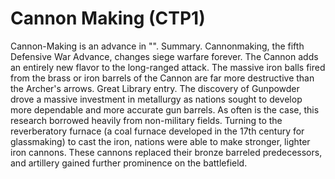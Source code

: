 # Cannon Making (CTP1)

Cannon-Making is an advance in "".
Summary.
Cannonmaking, the fifth Defensive War Advance, changes siege warfare forever. The Cannon adds an entirely new flavor to the long-ranged attack. The massive iron balls fired from the brass or iron barrels of the Cannon are far more destructive than the Archer's arrows.
Great Library entry.
The discovery of Gunpowder drove a massive investment in metallurgy as nations sought to develop more dependable and more accurate gun barrels. As often is the case, this research borrowed heavily from non-military fields. Turning to the reverberatory furnace (a coal furnace developed in the 17th century for glassmaking) to cast the iron, nations were able to make stronger, lighter iron cannons. These cannons replaced their bronze barreled predecessors, and artillery gained further prominence on the battlefield.